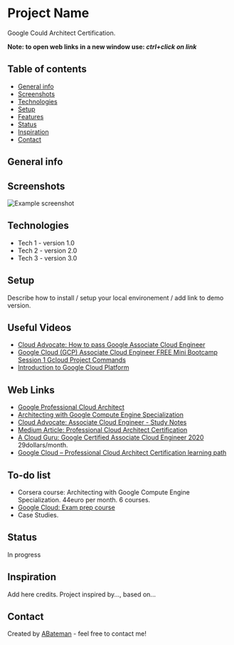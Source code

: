 # Project Name

Google Could Architect Certification.

**Note: to open web links in a new window use: _ctrl+click on link_**

## Table of contents

* [General info](#general-info)
* [Screenshots](#screenshots)
* [Technologies](#technologies)
* [Setup](#setup)
* [Features](#features)
* [Status](#status)
* [Inspiration](#inspiration)
* [Contact](#contact)

## General info



## Screenshots

![Example screenshot](./img/screenshot.png)

## Technologies

* Tech 1 - version 1.0
* Tech 2 - version 2.0
* Tech 3 - version 3.0

## Setup

Describe how to install / setup your local environement / add link to demo version.

## Useful Videos

* [Cloud Advocate: How to pass Google Associate Cloud Engineer](https://www.youtube.com/watch?v=PUid9-TIdIQ)
* [Google Cloud (GCP) Associate Cloud Engineer FREE Mini Bootcamp Session 1 Gcloud Project Commands](https://www.youtube.com/watch?v=74iG2HI3w_U)
* [Introduction to Google Cloud Platform](https://acloud.guru/learn/gcp-101)

## Web Links

* [Google Professional Cloud Architect](https://cloud.google.com/certification/cloud-architect)
* [Architecting with Google Compute Engine Specialization](https://www.coursera.org/specializations/gcp-architecture)
* [Cloud Advocate: Associate Cloud Engineer - Study Notes](https://docs.google.com/document/d/1EoeFLmdQbqLQLL82m4OuzuKps54mqhoR1z9_s-OA2Gs/edit#heading=h.b56f3lfsd71b)
* [Medium Article: Professional Cloud Architect Certification](https://medium.com/google-cloud/professional-cloud-architect-certification-6a6dfa5c6ff5)
* [A Cloud Guru: Google Certified Associate Cloud Engineer 2020](https://acloud.guru/learn/gcp-certified-associate-cloud-engineer) 29dollars/month.
* [Google Cloud – Professional Cloud Architect Certification learning path](http://jayendrapatil.com/google-cloud-professional-cloud-architect-certification-learning-path/)

## To-do list

* Corsera course: Architecting with Google Compute Engine Specialization. 44euro per month. 6 courses. 
* [Google Cloud: Exam prep course](https://google.qwiklabs.com/courses/879&utm_source=cloud-dot-google&utm_medium=website)
* Case Studies.

## Status

In progress

## Inspiration

Add here credits. Project inspired by..., based on...

## Contact

Created by [ABateman](https://www.andrewbateman.org) - feel free to contact me!